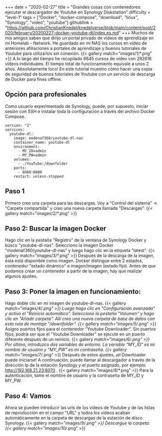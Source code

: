 +++
date = "2020-02-27"
title = "Grandes cosas con contenedores: ejecutar el descargador de Youtube en Synology Diskstation"
difficulty = "level-1"
tags = ["Docker", "docker-compose", "download", "linux", "Synology", "video", "youtube"]
githublink = "https://github.com/ChristianKnedel/knedelverse/blob/main/content/post/2020/february/20200227-docker-youtube-dl/index.es.md"
+++
Muchos de mis amigos saben que dirijo un portal privado de vídeos de aprendizaje en mi Homelab - Network. He guardado en mi NAS los cursos en vídeo de anteriores afiliaciones a portales de aprendizaje y buenos tutoriales de Youtube para utilizarlos sin conexión.
{{< gallery match="images/1/*.png" >}}
A lo largo del tiempo he recopilado 8845 cursos de vídeo con 282616 vídeos individuales. El tiempo total de funcionamiento equivale a unos 2 años. Absolutamente loco! En este tutorial muestro cómo hacer una copia de seguridad de buenos tutoriales de Youtube con un servicio de descarga de Docker para fines offline.
## Opción para profesionales
Como usuario experimentado de Synology, puede, por supuesto, iniciar sesión con SSH e instalar toda la configuración a través del archivo Docker Compose.
```
version: "2"
services:
  youtube-dl:
    image: modenaf360/youtube-dl-nas
    container_name: youtube-dl
    environment:
      - MY_ID=admin
      - MY_PW=admin
    volumes:
      - ./YouTube:/downfolder
    ports:
      - 8080:8080
    restart: unless-stopped

```

## Paso 1
Primero creo una carpeta para las descargas. Voy a "Control del sistema" -> "Carpeta compartida" y creo una nueva carpeta llamada "Descargas".
{{< gallery match="images/2/*.png" >}}

## Paso 2: Buscar la imagen Docker
Hago clic en la pestaña "Registro" de la ventana de Synology Docker y busco "youtube-dl-nas". Selecciono la imagen Docker "modenaf360/youtube-dl-nas" y luego hago clic en la etiqueta "latest".
{{< gallery match="images/3/*.png" >}}
Después de la descarga de la imagen, ésta está disponible como imagen. Docker distingue entre 2 estados, contenedor "estado dinámico" e imagen/imagen (estado fijo). Antes de que podamos crear un contenedor a partir de la imagen, hay que realizar algunos ajustes.
## Paso 3: Poner la imagen en funcionamiento:
Hago doble clic en mi imagen de youtube-dl-nas.
{{< gallery match="images/4/*.png" >}}
Luego hago clic en "Configuración avanzada" y activo el "Reinicio automático". Selecciono la pestaña "Volumen" y hago clic en "Añadir carpeta". Allí creo una nueva carpeta de base de datos con esta ruta de montaje "/downfolder".
{{< gallery match="images/5/*.png" >}}
Asigno puertos fijos para el contenedor "Youtube Downloader". Sin puertos fijos, podría ser que el "Youtube Downloader" se ejecute en un puerto diferente después de un reinicio.
{{< gallery match="images/6/*.png" >}}
Por último, introduzco dos variables de entorno. La variable "MY_ID" es mi nombre de usuario y "MY_PW" es mi contraseña.
{{< gallery match="images/7/*.png" >}}
Después de estos ajustes, ¡el Downloader puede iniciarse! A continuación, puede llamar al descargador a través de la dirección Ip de la estación Synology y el puerto asignado, por ejemplo http://192.168.21.23:8070 .
{{< gallery match="images/8/*.png" >}}
Para la autenticación, tome el nombre de usuario y la contraseña de MY_ID y MY_PW.
## Paso 4: Vamos
Ahora se pueden introducir las urls de los vídeos de Youtube y de las listas de reproducción en el campo "URL" y todos los vídeos acaban automáticamente en la carpeta de descargas de la estación de disco Synology.
{{< gallery match="images/9/*.png" >}}
Descargue la carpeta:
{{< gallery match="images/10/*.png" >}}